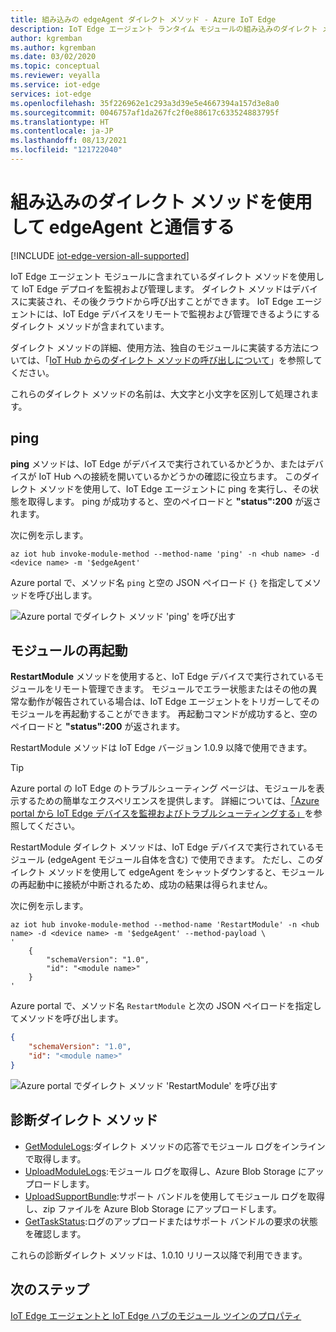 ```yaml
---
title: 組み込みの edgeAgent ダイレクト メソッド - Azure IoT Edge
description: IoT Edge エージェント ランタイム モジュールの組み込みのダイレクト メソッドを使用して IoT Edge デプロイを監視および管理します
author: kgremban
ms.author: kgremban
ms.date: 03/02/2020
ms.topic: conceptual
ms.reviewer: veyalla
ms.service: iot-edge
services: iot-edge
ms.openlocfilehash: 35f226962e1c293a3d39e5e4667394a157d3e8a0
ms.sourcegitcommit: 0046757af1da267fc2f0e88617c633524883795f
ms.translationtype: HT
ms.contentlocale: ja-JP
ms.lasthandoff: 08/13/2021
ms.locfileid: "121722040"
---
```

# <a name="communicate-with-edgeagent-using-built-in-direct-methods"></a>組み込みのダイレクト メソッドを使用して edgeAgent と通信する

[!INCLUDE [iot-edge-version-all-supported](../../includes/iot-edge-version-all-supported.md)]

IoT Edge エージェント モジュールに含まれているダイレクト メソッドを使用して IoT Edge デプロイを監視および管理します。 ダイレクト メソッドはデバイスに実装され、その後クラウドから呼び出すことができます。 IoT Edge エージェントには、IoT Edge デバイスをリモートで監視および管理できるようにするダイレクト メソッドが含まれています。

ダイレクト メソッドの詳細、使用方法、独自のモジュールに実装する方法については、「[IoT Hub からのダイレクト メソッドの呼び出しについて](../iot-hub/iot-hub-devguide-direct-methods.md)」を参照してください。

これらのダイレクト メソッドの名前は、大文字と小文字を区別して処理されます。

## <a name="ping"></a>ping

**ping** メソッドは、IoT Edge がデバイスで実行されているかどうか、またはデバイスが IoT Hub への接続を開いているかどうかの確認に役立ちます。 このダイレクト メソッドを使用して、IoT Edge エージェントに ping を実行し、その状態を取得します。 ping が成功すると、空のペイロードと **"status":200** が返されます。

次に例を示します。

```azurecli
az iot hub invoke-module-method --method-name 'ping' -n <hub name> -d <device name> -m '$edgeAgent'
```

Azure portal で、メソッド名 `ping` と空の JSON ペイロード `{}` を指定してメソッドを呼び出します。

![Azure portal でダイレクト メソッド 'ping' を呼び出す](./media/how-to-edgeagent-direct-method/ping-direct-method.png)

## <a name="restart-module"></a>モジュールの再起動

**RestartModule** メソッドを使用すると、IoT Edge デバイスで実行されているモジュールをリモート管理できます。 モジュールでエラー状態またはその他の異常な動作が報告されている場合は、IoT Edge エージェントをトリガーしてそのモジュールを再起動することができます。 再起動コマンドが成功すると、空のペイロードと **"status":200** が返されます。

RestartModule メソッドは IoT Edge バージョン 1.0.9 以降で使用できます。

>[!TIP]
>Azure portal の IoT Edge のトラブルシューティング ページは、モジュールを表示するための簡単なエクスペリエンスを提供します。 詳細については、[「Azure portal から IoT Edge デバイスを監視およびトラブルシューティングする」](troubleshoot-in-portal.md)を参照してください。

RestartModule ダイレクト メソッドは、IoT Edge デバイスで実行されているモジュール (edgeAgent モジュール自体を含む) で使用できます。 ただし、このダイレクト メソッドを使用して edgeAgent をシャットダウンすると、モジュールの再起動中に接続が中断されるため、成功の結果は得られません。

次に例を示します。

```azurecli
az iot hub invoke-module-method --method-name 'RestartModule' -n <hub name> -d <device name> -m '$edgeAgent' --method-payload \
'
    {
        "schemaVersion": "1.0",
        "id": "<module name>"
    }
'
```

Azure portal で、メソッド名 `RestartModule` と次の JSON ペイロードを指定してメソッドを呼び出します。

```json
{
    "schemaVersion": "1.0",
    "id": "<module name>"
}
```

![Azure portal でダイレクト メソッド 'RestartModule' を呼び出す](./media/how-to-edgeagent-direct-method/restartmodule-direct-method.png)

## <a name="diagnostic-direct-methods"></a>診断ダイレクト メソッド

* [GetModuleLogs](how-to-retrieve-iot-edge-logs.md#retrieve-module-logs):ダイレクト メソッドの応答でモジュール ログをインラインで取得します。
* [UploadModuleLogs](how-to-retrieve-iot-edge-logs.md#upload-module-logs):モジュール ログを取得し、Azure Blob Storage にアップロードします。
* [UploadSupportBundle](how-to-retrieve-iot-edge-logs.md#upload-support-bundle-diagnostics):サポート バンドルを使用してモジュール ログを取得し、zip ファイルを Azure Blob Storage にアップロードします。
* [GetTaskStatus](how-to-retrieve-iot-edge-logs.md#get-upload-request-status):ログのアップロードまたはサポート バンドルの要求の状態を確認します。

これらの診断ダイレクト メソッドは、1.0.10 リリース以降で利用できます。

## <a name="next-steps"></a>次のステップ

[IoT Edge エージェントと IoT Edge ハブのモジュール ツインのプロパティ](module-edgeagent-edgehub.md)
